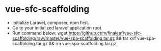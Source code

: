 # vue-sfc-scaffolding

- Initialize Laravel, composer, npm first.
- Go to your initialized laravel application root.
- Run command below:
    wget https://github.com/finaleaf/vue-sfc-scaffolding/raw/master/vue-spa-scaffolding.tar.gz && tar xvf vue-spa-scaffolding.tar.gz && rm vue-spa-scaffolding.tar.gz
